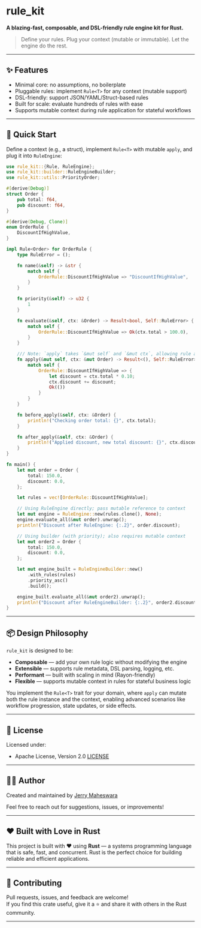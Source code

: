 # rule_kit

**A blazing-fast, composable, and DSL-friendly rule engine kit for Rust.**

> Define your rules. Plug your context (mutable or immutable). Let the engine do the rest.

---

## ✨ Features

- Minimal core: no assumptions, no boilerplate
- Pluggable rules: implement `Rule<T>` for any context (mutable support)
- DSL-friendly: support JSON/YAML/Struct-based rules
- Built for scale: evaluate hundreds of rules with ease
- Supports mutable context during rule application for stateful workflows

---

## 🚀 Quick Start

Define a context (e.g., a struct), implement `Rule<T>` with mutable `apply`, and plug it into `RuleEngine`:

```rust
use rule_kit::{Rule, RuleEngine};
use rule_kit::builder::RuleEngineBuilder;
use rule_kit::utils::PriorityOrder;

#[derive(Debug)]
struct Order {
    pub total: f64,
    pub discount: f64,
}

#[derive(Debug, Clone)]
enum OrderRule {
    DiscountIfHighValue,
}

impl Rule<Order> for OrderRule {
    type RuleError = ();

    fn name(&self) -> &str {
        match self {
            OrderRule::DiscountIfHighValue => "DiscountIfHighValue",
        }
    }

    fn priority(&self) -> u32 {
        1
    }

    fn evaluate(&self, ctx: &Order) -> Result<bool, Self::RuleError> {
        match self {
            OrderRule::DiscountIfHighValue => Ok(ctx.total > 100.0),
        }
    }

    /// Note: `apply` takes `&mut self` and `&mut ctx`, allowing rule and context mutation.
    fn apply(&mut self, ctx: &mut Order) -> Result<(), Self::RuleError> {
        match self {
            OrderRule::DiscountIfHighValue => {
                let discount = ctx.total * 0.10;
                ctx.discount += discount;
                Ok(())
            }
        }
    }

    fn before_apply(&self, ctx: &Order) {
        println!("Checking order total: {}", ctx.total);
    }

    fn after_apply(&self, ctx: &Order) {
        println!("Applied discount, new total discount: {}", ctx.discount);
    }
}

fn main() {
    let mut order = Order {
        total: 150.0,
        discount: 0.0,
    };

    let rules = vec![OrderRule::DiscountIfHighValue];

    // Using RuleEngine directly; pass mutable reference to context
    let mut engine = RuleEngine::new(rules.clone(), None);
    engine.evaluate_all(&mut order).unwrap();
    println!("Discount after RuleEngine: {:.2}", order.discount);

    // Using builder (with priority); also requires mutable context
    let mut order2 = Order {
        total: 150.0,
        discount: 0.0,
    };

    let mut engine_built = RuleEngineBuilder::new()
        .with_rules(rules)
        .priority_asc()
        .build();

    engine_built.evaluate_all(&mut order2).unwrap();
    println!("Discount after RuleEngineBuilder: {:.2}", order2.discount);
}
```
---

## 📦 Design Philosophy

`rule_kit` is designed to be:

- **Composable** — add your own rule logic without modifying the engine
- **Extensible** — supports rule metadata, DSL parsing, logging, etc.
- **Performant** — built with scaling in mind (Rayon-friendly)
- **Flexible** — supports mutable context in rules for stateful business logic

You implement the `Rule<T>` trait for your domain, where `apply` can mutate both the rule instance and the context, enabling advanced scenarios like workflow progression, state updates, or side effects.

---

## 📜 License

Licensed under:
- Apache License, Version 2.0 [LICENSE](http://www.apache.org/licenses/LICENSE-2.0.txt)

---

## 🧑‍💻 Author

Created and maintained by [Jerry Maheswara](https://github.com/jerry-maheswara-github)

Feel free to reach out for suggestions, issues, or improvements!

---

## ❤️ Built with Love in Rust

This project is built with ❤️ using **Rust** — a systems programming language that is safe, fast, and concurrent. Rust is the perfect choice for building reliable and efficient applications.

---

## 👋 Contributing

Pull requests, issues, and feedback are welcome!  
If you find this crate useful, give it a ⭐ and share it with others in the Rust community.

---

